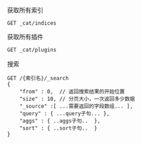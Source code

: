 获取所有索引

```
GET _cat/indices
```

获取所有插件

```bash
GET _cat/plugins
```



搜索


```
GET /{索引名}/_search
{
	"from" : 0,  // 返回搜索结果的开始位置
  	"size" : 10, // 分页大小，一次返回多少数据
  	"_source" :[ ...需要返回的字段数组... ],
	"query" : { ...query子句... },
	"aggs" : { ..aggs子句..  },
	"sort" : { ..sort子句..  }
}
```

